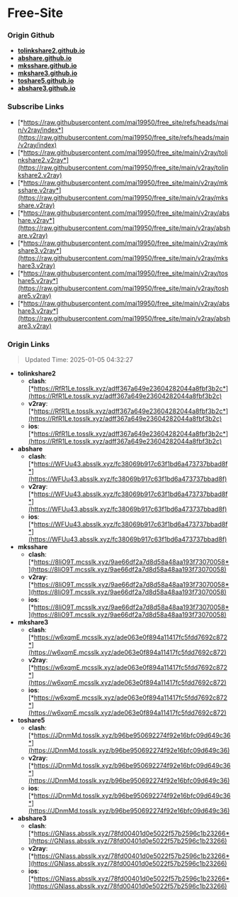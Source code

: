 # Free-Site

### Origin Github

- [**tolinkshare2.github.io**](https://github.com/tolinkshare2/tolinkshare2.github.io)
- [**abshare.github.io**](https://github.com/abshare/abshare.github.io)
- [**mksshare.github.io**](https://github.com/mksshare/mksshare.github.io)
- [**mkshare3.github.io**](https://github.com/mkshare3/mkshare3.github.io)
- [**toshare5.github.io**](https://github.com/toshare5/toshare5.github.io)
- [**abshare3.github.io**](https://github.com/abshare3/abshare3.github.io)

### Subscribe Links

- [*https://raw.githubusercontent.com/mai19950/free_site/refs/heads/main/v2ray/index*](https://raw.githubusercontent.com/mai19950/free_site/refs/heads/main/v2ray/index)
- [*https://raw.githubusercontent.com/mai19950/free_site/main/v2ray/tolinkshare2.v2ray*](https://raw.githubusercontent.com/mai19950/free_site/main/v2ray/tolinkshare2.v2ray)
- [*https://raw.githubusercontent.com/mai19950/free_site/main/v2ray/mksshare.v2ray*](https://raw.githubusercontent.com/mai19950/free_site/main/v2ray/mksshare.v2ray)
- [*https://raw.githubusercontent.com/mai19950/free_site/main/v2ray/abshare.v2ray*](https://raw.githubusercontent.com/mai19950/free_site/main/v2ray/abshare.v2ray)
- [*https://raw.githubusercontent.com/mai19950/free_site/main/v2ray/mkshare3.v2ray*](https://raw.githubusercontent.com/mai19950/free_site/main/v2ray/mkshare3.v2ray)
- [*https://raw.githubusercontent.com/mai19950/free_site/main/v2ray/toshare5.v2ray*](https://raw.githubusercontent.com/mai19950/free_site/main/v2ray/toshare5.v2ray)
- [*https://raw.githubusercontent.com/mai19950/free_site/main/v2ray/abshare3.v2ray*](https://raw.githubusercontent.com/mai19950/free_site/main/v2ray/abshare3.v2ray)

### Origin Links

> Updated Time: 2025-01-05 04:32:27

- **tolinkshare2**
  - **clash**: [*https://RfR1Le.tosslk.xyz/adff367a649e23604282044a8fbf3b2c*](https://RfR1Le.tosslk.xyz/adff367a649e23604282044a8fbf3b2c)
  - **v2ray**: [*https://RfR1Le.tosslk.xyz/adff367a649e23604282044a8fbf3b2c*](https://RfR1Le.tosslk.xyz/adff367a649e23604282044a8fbf3b2c)
  - **ios**: [*https://RfR1Le.tosslk.xyz/adff367a649e23604282044a8fbf3b2c*](https://RfR1Le.tosslk.xyz/adff367a649e23604282044a8fbf3b2c)
- **abshare**
  - **clash**: [*https://WFUu43.absslk.xyz/fc38069b917c63f1bd6a473737bbad8f*](https://WFUu43.absslk.xyz/fc38069b917c63f1bd6a473737bbad8f)
  - **v2ray**: [*https://WFUu43.absslk.xyz/fc38069b917c63f1bd6a473737bbad8f*](https://WFUu43.absslk.xyz/fc38069b917c63f1bd6a473737bbad8f)
  - **ios**: [*https://WFUu43.absslk.xyz/fc38069b917c63f1bd6a473737bbad8f*](https://WFUu43.absslk.xyz/fc38069b917c63f1bd6a473737bbad8f)
- **mksshare**
  - **clash**: [*https://8liO9T.mcsslk.xyz/9ae66df2a7d8d58a48aa193f73070058*](https://8liO9T.mcsslk.xyz/9ae66df2a7d8d58a48aa193f73070058)
  - **v2ray**: [*https://8liO9T.mcsslk.xyz/9ae66df2a7d8d58a48aa193f73070058*](https://8liO9T.mcsslk.xyz/9ae66df2a7d8d58a48aa193f73070058)
  - **ios**: [*https://8liO9T.mcsslk.xyz/9ae66df2a7d8d58a48aa193f73070058*](https://8liO9T.mcsslk.xyz/9ae66df2a7d8d58a48aa193f73070058)
- **mkshare3**
  - **clash**: [*https://w6xqmE.mcsslk.xyz/ade063e0f894a11417fc5fdd7692c872*](https://w6xqmE.mcsslk.xyz/ade063e0f894a11417fc5fdd7692c872)
  - **v2ray**: [*https://w6xqmE.mcsslk.xyz/ade063e0f894a11417fc5fdd7692c872*](https://w6xqmE.mcsslk.xyz/ade063e0f894a11417fc5fdd7692c872)
  - **ios**: [*https://w6xqmE.mcsslk.xyz/ade063e0f894a11417fc5fdd7692c872*](https://w6xqmE.mcsslk.xyz/ade063e0f894a11417fc5fdd7692c872)
- **toshare5**
  - **clash**: [*https://JDnmMd.tosslk.xyz/b96be950692274f92e16bfc09d649c36*](https://JDnmMd.tosslk.xyz/b96be950692274f92e16bfc09d649c36)
  - **v2ray**: [*https://JDnmMd.tosslk.xyz/b96be950692274f92e16bfc09d649c36*](https://JDnmMd.tosslk.xyz/b96be950692274f92e16bfc09d649c36)
  - **ios**: [*https://JDnmMd.tosslk.xyz/b96be950692274f92e16bfc09d649c36*](https://JDnmMd.tosslk.xyz/b96be950692274f92e16bfc09d649c36)
- **abshare3**
  - **clash**: [*https://GNlass.absslk.xyz/78fd00401d0e5022f57b2596c1b23266*](https://GNlass.absslk.xyz/78fd00401d0e5022f57b2596c1b23266)
  - **v2ray**: [*https://GNlass.absslk.xyz/78fd00401d0e5022f57b2596c1b23266*](https://GNlass.absslk.xyz/78fd00401d0e5022f57b2596c1b23266)
  - **ios**: [*https://GNlass.absslk.xyz/78fd00401d0e5022f57b2596c1b23266*](https://GNlass.absslk.xyz/78fd00401d0e5022f57b2596c1b23266)
